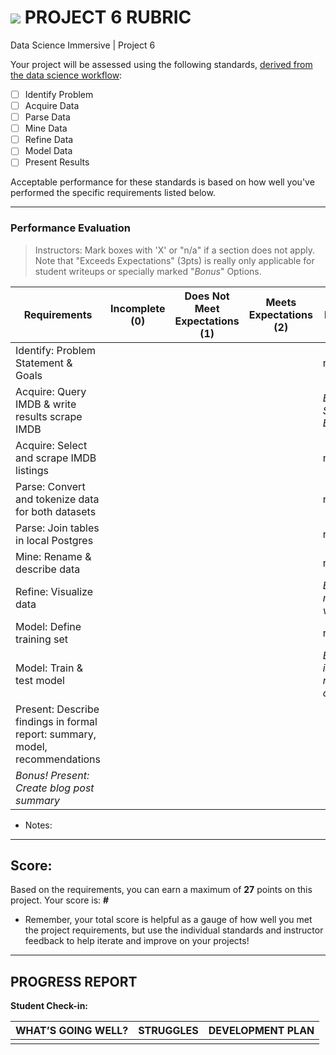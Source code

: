 # ![](https://ga-dash.s3.amazonaws.com/production/assets/logo-9f88ae6c9c3871690e33280fcf557f33.png) PROJECT 6 RUBRIC
Data Science Immersive | Project 6 						

Your project will be assessed using the following standards, [derived from the data science workflow](../../../../resources/syllabus/DSI-workflow-v1.pdf):

- [ ] Identify Problem
- [ ] Acquire Data
- [ ] Parse Data
- [ ] Mine Data
- [ ] Refine Data		
- [ ] Model Data
- [ ] Present Results

Acceptable performance for these standards is based on how well you've performed the specific requirements listed below.

---

### Performance Evaluation
> Instructors: Mark boxes with 'X' or "n/a" if a section does not apply. Note that "Exceeds Expectations" (3pts) is really only applicable for student writeups or specially marked "*Bonus*" Options.

| Requirements | Incomplete (0) | Does Not Meet Expectations (1) | Meets Expectations (2) | Exceeds Expectations (3) |
|---|---|---|---|---|
| Identify: Problem Statement & Goals | | | | n/a |
| Acquire: Query IMDB & write results scrape IMDB | | | | *Bonus: Scrape with BeautifulSoup* |
| Acquire: Select and scrape IMDB listings | | | | n/a |
| Parse: Convert and tokenize data for both datasets | | | | n/a |
| Parse: Join tables in local Postgres | | | | n/a |
| Mine: Rename & describe data | | | | n/a |
| Refine: Visualize data | | | | *Bonus: Use multiple data viz tools* |
| Model: Define training set | | | | n/a |
| Model: Train & test model | | | | *Bonus: How is model at risk of overfitting?* |
| Present: Describe findings in formal report: summary, model, recommendations | | | | |
| *Bonus! Present: Create blog post summary* | | | | |

- Notes:


---

## Score:
Based on the requirements, you can earn a maximum of  **27**  points on this project. Your score is: **#**

- Remember, your total score is helpful as a gauge of how well you met the project requirements, but use the individual standards and instructor feedback to help iterate and improve on your projects!

---

## PROGRESS REPORT
**Student Check-in:**

|WHAT’S GOING WELL?|STRUGGLES|DEVELOPMENT PLAN|
|---|---|---|
| | | |
